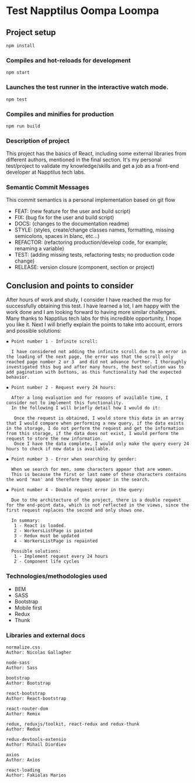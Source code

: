 # Test Napptilus Oompa Loompa

## Project setup
```
npm install
```
### Compiles and hot-reloads for development
```
npm start
```
### Launches the test runner in the interactive watch mode.
```
npm test
```
### Compiles and minifies for production
```
npm run build
```
### Description of project

This project has the basics of React, including some external libraries from different authors, mentioned in the final section. It's my personal test/project to validate my knowledge/skills and get a job as a front-end developer at Napptilus tech labs.

### Semantic Commit Messages

This commit semantics is a personal implementation based on git flow

- FEAT: (new feature for the user and build script)
- FIX: (bug fix for the user and build script)
- DOCS: (changes to the documentation readme)
- STYLE: (styles, create/change classes names, formatting, missing semicolons, spaces in blanc, etc...)
- REFACTOR: (refactoring production/develop code, for example; renaming a variable)
- TEST: (adding missing tests, refactoring tests; no production code change)
- RELEASE: version closure (component, section or project)

## Conclusion and points to consider

After hours of work and study, I consider I have reached the mvp for successfully obtaining this test. I have learned a lot, I am happy with the work done and I am looking forward to having more similar challenges.
Many thanks to Napptilus tech labs for this incredible opportunity, I hope you like it.
Next I will briefly explain the points to take into account, errors and possible solutions:

```
▪ Point number 1 - Infinite scroll:

  I have considered not adding the infinite scroll due to an error in the loading of the next page, the error was that the scroll only reached page number 2 or 3  and did not advance further. I thoroughly investigated this bug and after many hours, the best solution was to add pagination with buttons, as this functionality had the expected behavior.
```

```
▪ Point number 2 - Request every 24 hours:

  After a long evaluation and for reasons of available time, I consider not to implement this functionality. 
  In the following I will briefly detail how I would do it: 

   Once the request is obtained, I would store this data in an array that I would compare when performing a new query, if the data exists in the storage, I do not perform the request and get the information from this storage, if the data does not exist, I would perform the request to store the new information. 
   Once I have the data complete, I would only make the query every 24 hours to check if new data is available.
```

```
▪ Point number 3 - Error when searching by gender:

  When we search for men, some characters appear that are women. 
  This is because the first or last name of these characters contains the word 'man' and therefore they appear in the search.
```

```
▪ Point number 4 - Double request error in the query:

  Due to the architecture of the project, there is a double request for the end-point data, which is not reflected in the views, since the first request replaces the second and only shows one.

  In summary:
   1 - React is loaded.
   2 - WorkersListPage is painted
   3 - Redux must be updated
   4 - WorkersListPage is repainted

  Possible solutions:
   1 - Implement request every 24 hours
   2 - Component life cycles
```

### Technologies/methodologies used

- BEM
- SASS
- Bootstrap
- Mobile first
- Redux
- Thunk

### Libraries and external docs

```
normalize.css
Author: Nicolas Gallagher
```

```
node-sass
Author: Sass
```

```
bootstrap
Author: Bootstrap
```

```
react-bootstrap
Author: React-bootstrap
```

```
react-router-dom
Author: Remix
```

```
redux, reduxjs/toolkit, react-redux and redux-thunk
Author: Redux
```

```
redux-devtools-extensio
Author: Mihail Diordiev
```

```
axios
Author: Axios
```

```
react-loading
Author: Fakiolas Marios
```


